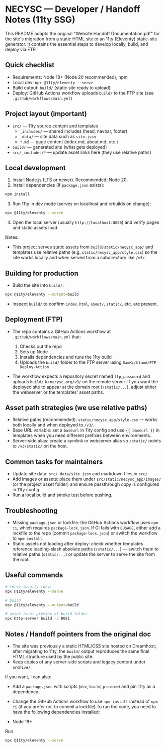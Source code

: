 # NECYSC — Developer / Handoff Notes (11ty SSG)

This README adapts the original "Website Handoff Documentation.pdf" for the site's migration from a static HTML site to an 11ty (Eleventy) static-site generator. It contains the essential steps to develop locally, build, and deploy via FTP.

## Quick checklist

- Requirements: Node 18+ (Node 20 recommended), npm
- Local dev: `npx @11ty/eleventy --serve`
- Build output: `build/` (static site ready to upload)
- Deploy: GitHub Actions workflow uploads `build/` to the FTP site (see `.github/workflows/main.yml`)

## Project layout (important)

- `src/` — 11ty source content and templates
  - `_includes/` — shared includes (head, navbar, footer)
  - `_data/` — site data such as `site.json`
  - `*.md` — page content (index.md, about.md, etc.)
- `build/` — generated site (what gets deployed)
- `src/_includes/*` — update asset links here (they use relative paths)

## Local development

1. Install Node.js (LTS or newer). Recommended: Node 20.
2. Install dependencies (if `package.json` exists):

```bash
npm install
```

3. Run 11ty in dev mode (serves on localhost and rebuilds on change):

```bash
npx @11ty/eleventy --serve
```

4. Open the local server (usually `http://localhost:8080`) and verify pages and static assets load.

Notes:

- This project serves static assets from `build/static/necysc_app/` and templates use relative paths (e.g. `static/necysc_app/style.css`) so the site works locally and when served from a subdirectory like `/v3/`.

## Building for production

- Build the site into `build/`:

```bash
npx @11ty/eleventy --output=build
```

- Inspect `build/` to confirm `index.html`, `about/`, `static/`, etc. are present.

## Deployment (FTP)

- The repo contains a GitHub Actions workflow at `.github/workflows/main.yml` that:

  1. Checks out the repo
  2. Sets up Node
  3. Installs dependencies and runs the 11ty build
  4. Uploads the `build/` folder to the FTP server using `SamKirkland/FTP-Deploy-Action`

- The workflow expects a repository secret named `ftp_password` and uploads `build/` to `necysc.org/v3/` on the remote server. If you want the deployed site to appear at the domain root (`/static/...`), adjust either the webserver or the templates' asset paths.

## Asset path strategies (we use relative paths)

- Relative paths (recommended): `static/necysc_app/style.css` — works both locally and when deployed to `/v3/`.
- Base URL variable: set a `baseurl` in 11ty config and use `{{ baseurl }}` in templates when you need different prefixes between environments.
- Server-side alias: create a symlink or webserver alias so `/static/` points to `/v3/static/` on the host.

## Common tasks for maintainers

- Update site data: `src/_data/site.json` and markdown files in `src/`.
- Add images or assets: place them under `src/static/necysc_app/images/` (or the project asset folder) and ensure passthrough copy is configured in 11ty config.
- Run a local build and smoke test before pushing.

## Troubleshooting

- Missing `package.json` or lockfile: the GitHub Actions workflow uses `npm ci`, which requires `package-lock.json`. If CI fails with `EUSAGE`, either add a lockfile to the repo (commit `package-lock.json`) or switch the workflow to `npm install`.
- Static assets not loading after deploy: check whether templates reference leading-slash absolute paths (`/static/...`) — switch them to relative paths (`static/...`) or update the server to serve the site from the root.

## Useful commands

```bash
# serve locally (dev)
npx @11ty/eleventy --serve

# build
npx @11ty/eleventy --output=build

# quick local preview of build folder
npx http-server build -p 8081
```

## Notes / Handoff pointers from the original doc

- The site was previously a static HTML/CSS site hosted on Dreamhost; after migrating to 11ty, the `build/` output reproduces the same final HTML structure used by the public site.
- Keep copies of any server-side scripts and legacy content under `archive/`.

If you want, I can also:

- Add a `package.json` with scripts (`dev`, `build`, `preview`) and pin 11ty as a dependency.
- Change the GitHub Actions workflow to use `npm install` instead of `npm ci` (if you prefer not to commit a lockfile).To run the code, you need to have the following dependencies installed:

- Node 18+

Run

```bash
npx @11ty/eleventy --serve
```
